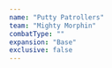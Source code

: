 ```yaml
---
name: "Putty Patrollers"
team: "Mighty Morphin"
combatType: ""
expansion: "Base"
exclusive: false
---
```


<!--stackedit_data:
eyJoaXN0b3J5IjpbMTQwMDQzMjY0OF19
-->
